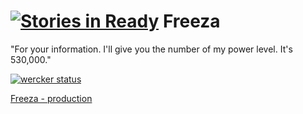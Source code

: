 [![Stories in Ready](https://badge.waffle.io/freeza-me/freeza.png?label=ready)](https://waffle.io/freeza-me/freeza)
Freeza
======

"For your information. I'll give you the number of my power level. It's 530,000."

[![wercker status](https://app.wercker.com/status/4128ead486bff44ab8c605533ea8d840/m "wercker status")](https://app.wercker.com/project/bykey/4128ead486bff44ab8c605533ea8d840)

[Freeza - production](http://www.freeza.me/)
